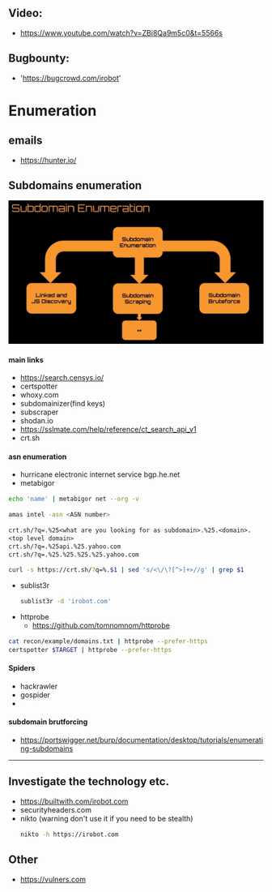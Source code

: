 ## Video:
  - https://www.youtube.com/watch?v=ZBi8Qa9m5c0&t=5566s
  
## Bugbounty:
- 'https://bugcrowd.com/irobot'

# Enumeration 
## emails
- https://hunter.io/
## Subdomains enumeration
![](/media/subdomain_enum.png)
#### main links
- https://search.censys.io/
- certspotter
- whoxy.com
- subdomainizer(find keys)
- subscraper
- shodan.io
- https://sslmate.com/help/reference/ct_search_api_v1
- crt.sh

#### asn enumeration
- hurricane electronic internet service bgp.he.net
- metabigor
```bash
echo 'name' | metabigor net --org -v
```
```bash
amas intel -asn <ASN number>
```
```
crt.sh/?q=.%25<what are you looking for as subdomain>.%25.<domain>.<top level domain>
crt.sh/?q=.%25api.%25.yahoo.com
crt.sh/?q=.%25.%25.%25.%25.yahoo.com
```
```bash
curl -s https://crt.sh/?q=%.$1 | sed 's/<\/\?[^>]+>//g' | grep $1
```
- sublist3r
  ```bash
  sublist3r -d 'irobot.com'
  ```
- httprobe
  - https://github.com/tomnomnom/httprobe
```bash
cat recon/example/domains.txt | httprobe --prefer-https
certspotter $TARGET | httprobe --prefer-https
```
#### Spiders
- hackrawler
- gospider
- 
#### subdomain brutforcing
- https://portswigger.net/burp/documentation/desktop/tutorials/enumerating-subdomains
------------


## Investigate the technology etc. 
- https://builtwith.com/irobot.com
- securityheaders.com
- nikto (warning don't use it if you need to be stealth)
  ```bash
  nikto -h https://irobot.com
  ```


## Other
- https://vulners.com
